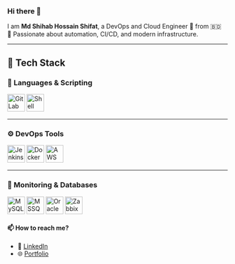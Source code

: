 ### Hi there 👋

I am **Md Shihab Hossain Shifat**, a DevOps and Cloud Engineer 🚀 from 🇧🇩  
🔧 Passionate about automation, CI/CD, and modern infrastructure.

---
## 🚀 Tech Stack

### 🧾 Languages & Scripting
<p>
  <img src="https://about.gitlab.com/images/press/logo/png/gitlab-icon-rgb.png" height="40" alt="GitLab"/>
  <img src="https://upload.wikimedia.org/wikipedia/commons/8/82/Gnu-bash-logo.svg" height="40" alt="Shell Scripting"/>
</p>

---

### ⚙️ DevOps Tools
<p>
  <img src="https://www.jenkins.io/images/logos/jenkins/jenkins.svg" height="40" alt="Jenkins"/>
  <img src="https://cdn.jsdelivr.net/gh/devicons/devicon/icons/docker/docker-original.svg" height="40" alt="Docker"/>
  <img src="https://cdn.jsdelivr.net/gh/devicons/devicon/icons/amazonwebservices/amazonwebservices-original.svg" height="40" alt="AWS"/>
</p>

---

### 🧩 Monitoring & Databases
<p>
  <img src="https://cdn.jsdelivr.net/gh/devicons/devicon/icons/mysql/mysql-original.svg" height="40" alt="MySQL"/>
  <img src="https://upload.wikimedia.org/wikipedia/commons/8/87/Microsoft_SQL_Server_Logo.svg" height="40" alt="MSSQL"/>
  <img src="https://www.oracle.com/a/tech/img/cb88-java-oracle-logo.png" height="40" alt="Oracle 19c"/>
  <img src="https://assets.zabbix.com/img/logo/zabbix_logo_500x131.png" height="40" alt="Zabbix"/>
</p>




#### 📫 How to reach me?

- 🔗 [LinkedIn](https://linkedin.com/in/shihabhossainshifat)
- 🌐 [Portfolio](https://nettechshifat.blogspot.com)

